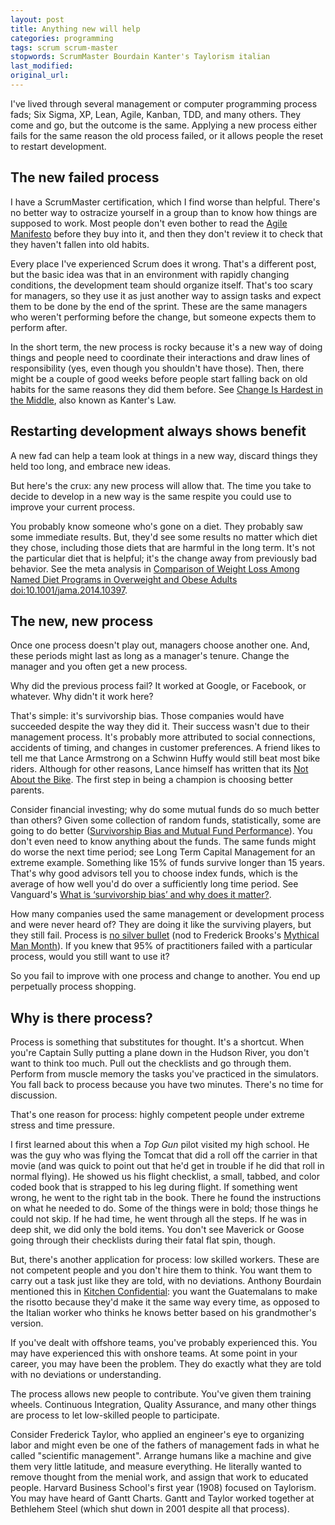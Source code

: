 ```yaml
---
layout: post
title: Anything new will help
categories: programming
tags: scrum scrum-master
stopwords: ScrumMaster Bourdain Kanter's Taylorism italian
last_modified:
original_url:
---
```


I've lived through several management or computer programming process fads; Six Sigma, XP, Lean, Agile, Kanban, TDD, and many others. They come and go, but the outcome is the same. Applying a new process either fails for the same reason the old process failed, or it allows people the reset to restart development.

<!--more-->

## The new failed process

I have a ScrumMaster certification, which I find worse than helpful. There's no better way to ostracize yourself in a group than to know how things are supposed to work. Most people don't even bother to read the [Agile Manifesto](https://agilemanifesto.org) before they buy into it, and then they don't review it to check that they haven't fallen into old habits.

Every place I've experienced Scrum does it wrong. That's a different post, but the basic idea was that in an environment with rapidly changing conditions, the development team should organize itself. That's too scary for managers, so they use it as just another way to assign tasks and expect them to be done by the end of the sprint. These are the same managers who weren't performing before the change, but someone expects them to perform after.

In the short term, the new process is rocky because it's a new way of doing things and people need to coordinate their interactions and draw lines of responsibility (yes, even though you shouldn't have those). Then, there might be a couple of good weeks before people start falling back on old habits for the same reasons they did them before.
See [Change Is Hardest in the Middle](https://hbr.org/2009/08/change-is-hardest-in-the-middl), also known as Kanter's Law.

## Restarting development always shows benefit

A new fad can help a team look at things in a new way, discard things they held too long, and embrace new ideas.

But here's the crux: any new process will allow that. The time you take to decide to develop in a new way is the same respite you could use to improve your current process.

You probably know someone who's gone on a diet. They probably saw some immediate results. But, they'd see some results no matter which diet they chose, including those diets that are harmful in the long term. It's not the particular diet that is helpful; it's the change away from previously bad behavior. See the meta analysis in [Comparison of Weight Loss Among Named Diet Programs in Overweight and Obese Adults](https://jamanetwork.com/journals/jama/fullarticle/1900510) [doi:10.1001/jama.2014.10397](doi:10.1001/jama.2014.10397).

## The new, new process

Once one process doesn't play out, managers choose another one. And, these periods might last as long as a manager's tenure. Change the manager and you often get a new process.

Why did the previous process fail? It worked at Google, or Facebook, or whatever. Why didn't it work here?

That's simple: it's survivorship bias. Those companies would have succeeded despite the way they did it. Their success wasn't due to their management process. It's probably more attributed to social connections, accidents of timing, and changes in customer preferences. A friend likes to tell me that Lance Armstrong on a Schwinn Huffy would still beat most bike riders. Although for other reasons, Lance himself has written that its [Not About the Bike](https://amzn.to/2WK66bg). The first step in being a champion is choosing better parents.

Consider financial investing; why do some mutual funds do so much better than others? Given some collection of random funds, statistically, some are going to do better ([Survivorship Bias and Mutual Fund Performance](https://www.jstor.org/stable/2962224)). You don't even need to know anything about the funds. The same funds might do worse the next time period; see Long Term Capital Management for an extreme example. Something like 15% of funds survive longer than 15 years. That's why good advisors tell you to choose index funds, which is the average of how well you'd do over a sufficiently long time period. See Vanguard's [What is ‘survivorship bias’ and why does it matter?](https://www.vanguard.co.uk/documents/adv/literature/survivorship-bias.pdf).

How many companies used the same management or development process and were never heard of? They are doing it like the surviving players, but they still fail. Process is [no silver bullet](https://web.archive.org/web/20160910002130/http://worrydream.com/refs/Brooks-NoSilverBullet.pdf) (nod to Frederick Brooks's [Mythical Man Month](https://amzn.to/2xX5yXe)). If you knew that 95% of practitioners failed with a particular process, would you still want to use it?

So you fail to improve with one process and change to another. You end up perpetually process shopping.

## Why is there process?

Process is something that substitutes for thought. It's a shortcut. When you're Captain Sully putting a plane down in the Hudson River, you don't want to think too much. Pull out the checklists and go through them. Perform from muscle memory the tasks you've practiced in the simulators. You fall back to process because you have two minutes. There's no time for discussion.

That's one reason for process: highly competent people under extreme stress and time pressure.

I first learned about this when a *Top Gun* pilot visited my high school. He was the guy who was flying the Tomcat that did a roll off the carrier in that movie (and was quick to point out that he'd get in trouble if he did that roll in normal flying). He showed us his flight checklist, a small, tabbed, and color coded book that is strapped to his leg during flight. If something went wrong, he went to the right tab in the book. There he found the instructions on what he needed to do. Some of the things were in bold; those things he could not skip. If he had time, he went through all the steps. If he was in deep shit, we did only the bold items. You don't see Maverick or Goose going through their checklists during their fatal flat spin, though.

But, there's another application for process: low skilled workers. These are not competent people and you don't hire them to think. You want them to carry out a task just like they are told, with no deviations. Anthony Bourdain mentioned this in [Kitchen Confidential](https://amzn.to/3crGKau): you want the Guatemalans to make the risotto because they'd make it the same way every time, as opposed to the Italian worker who thinks he knows better based on his grandmother's version.

If you've dealt with offshore teams, you've probably experienced this. You may have experienced this with onshore teams. At some point in your career, you may have been the problem. They do exactly what they are told with no deviations or understanding.

The process allows new people to contribute. You've given them training wheels. Continuous Integration, Quality Assurance, and many other things are process to let low-skilled people to participate.

Consider Frederick Taylor, who applied an engineer's eye to organizing labor and might even be one of the fathers of management fads in what he called "scientific management". Arrange humans like a machine and give them very little latitude, and measure everything. He literally wanted to remove thought from the menial work, and assign that work to educated people. Harvard Business School's first year (1908) focused on Taylorism. You may have heard of Gantt Charts. Gantt and Taylor worked together at Bethlehem Steel (which shut down in 2001 despite all that process).
